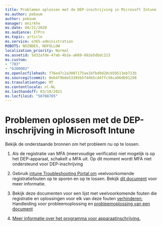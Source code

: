 ```yaml
---
title: Problemen oplossen met de DEP-inschrijving in Microsoft Intune
ms.author: pebaum
author: pebaum
manager: mnirkhe
ms.date: 04/21/2020
ms.audience: ITPro
ms.topic: article
ms.service: o365-administration
ROBOTS: NOINDEX, NOFOLLOW
localization_priority: Normal
ms.assetid: 5d32afde-47ab-4b1e-a669-662e5dbdc213
ms.custom:
- "783"
- "6200002"
ms.openlocfilehash: f76e47c2a3007175ae1bfbd9d20cb59513eb713b
ms.sourcegitcommit: 0eb4f9bde53395b5fd4b5cd4ffc56ca96db91298
ms.translationtype: MT
ms.contentlocale: nl-NL
ms.lasthandoff: 03/10/2021
ms.locfileid: "50708705"
---
```

# <a name="troubleshoot-issues-with-dep-enrollment-in-microsoft-intune"></a>Problemen oplossen met de DEP-inschrijving in Microsoft Intune

Bekijk de onderstaande bronnen om het probleem nu op te lossen.
  
1. Als de registratie van MFA (meervoudige verificatie) niet mogelijk is op het DEP-apparaat, schakelt u MFA uit. Op dit moment wordt MFA niet ondersteund voor DEP-inschrijving

2. Gebruik [intune Troubleshooting Portal om](https://devicemanagement.microsoft.com/#blade/Microsoft_Intune_DeviceSettings/TroubleshootBlade) veelvoorkomende registratiefouten op te sporen en op te lossen. Bekijk [dit document](https://docs.microsoft.com/intune/help-desk-operators) voor meer informatie.

3. Bekijk deze documenten voor een lijst met veelvoorkomende fouten die registratie en oplossingen voor elk van deze fouten [verhinderen:](https://support.microsoft.com/help/4039809/troubleshooting-ios-device-enrollment-in-intune) Handleiding voor probleemoplossing en [probleemoplossing van een document](https://docs.microsoft.com/troubleshoot/mem/intune/troubleshoot-device-enrollment-in-intune)

4. [Meer informatie over het programma voor apparaatinschrijving.](https://docs.microsoft.com/intune/device-enrollment-program-enroll-ios)
